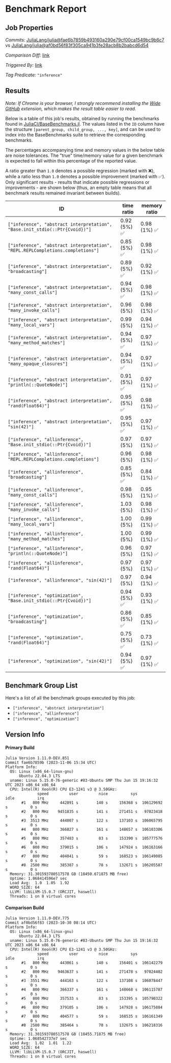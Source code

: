 # Benchmark Report

## Job Properties

*Commits:* [JuliaLang/julia@fae6b7859b493160a290e79cf00ca1549bc9b6c7](https://github.com/JuliaLang/julia/commit/fae6b7859b493160a290e79cf00ca1549bc9b6c7) vs [JuliaLang/julia@af0bd56f83f305ca941b3fe28acb8b2babcd6d54](https://github.com/JuliaLang/julia/commit/af0bd56f83f305ca941b3fe28acb8b2babcd6d54)

*Comparison Diff:* [link](https://github.com/JuliaLang/julia/compare/af0bd56f83f305ca941b3fe28acb8b2babcd6d54..fae6b7859b493160a290e79cf00ca1549bc9b6c7)

*Triggered By:* [link](https://github.com/JuliaLang/julia/commit/fae6b7859b493160a290e79cf00ca1549bc9b6c7#commitcomment-131887724)

*Tag Predicate:* `"inference"`

## Results

*Note: If Chrome is your browser, I strongly recommend installing the [Wide GitHub](https://chrome.google.com/webstore/detail/wide-github/kaalofacklcidaampbokdplbklpeldpj?hl=en)
extension, which makes the result table easier to read.*

Below is a table of this job's results, obtained by running the benchmarks found in
[JuliaCI/BaseBenchmarks.jl](https://github.com/JuliaCI/BaseBenchmarks.jl). The values
listed in the `ID` column have the structure `[parent_group, child_group, ..., key]`,
and can be used to index into the BaseBenchmarks suite to retrieve the corresponding
benchmarks.

The percentages accompanying time and memory values in the below table are noise tolerances. The "true"
time/memory value for a given benchmark is expected to fall within this percentage of the reported value.

A ratio greater than `1.0` denotes a possible regression (marked with :x:), while a ratio less
than `1.0` denotes a possible improvement (marked with :white_check_mark:). Only significant results - results
that indicate possible regressions or improvements - are shown below (thus, an empty table means that all
benchmark results remained invariant between builds).

| ID | time ratio | memory ratio |
|----|------------|--------------|
| `["inference", "abstract interpretation", "Base.init_stdio(::Ptr{Cvoid})"]` | 0.92 (5%) :white_check_mark: | 0.98 (1%) :white_check_mark: |
| `["inference", "abstract interpretation", "REPL.REPLCompletions.completions"]` | 0.85 (5%) :white_check_mark: | 0.98 (1%) :white_check_mark: |
| `["inference", "abstract interpretation", "broadcasting"]` | 0.89 (5%) :white_check_mark: | 0.92 (1%) :white_check_mark: |
| `["inference", "abstract interpretation", "many_const_calls"]` | 0.94 (5%) :white_check_mark: | 0.98 (1%) :white_check_mark: |
| `["inference", "abstract interpretation", "many_invoke_calls"]` | 0.96 (5%)  | 0.98 (1%) :white_check_mark: |
| `["inference", "abstract interpretation", "many_local_vars"]` | 0.99 (5%)  | 0.94 (1%) :white_check_mark: |
| `["inference", "abstract interpretation", "many_method_matches"]` | 0.94 (5%) :white_check_mark: | 0.97 (1%) :white_check_mark: |
| `["inference", "abstract interpretation", "many_opaque_closures"]` | 0.94 (5%) :white_check_mark: | 0.97 (1%) :white_check_mark: |
| `["inference", "abstract interpretation", "println(::QuoteNode)"]` | 0.91 (5%) :white_check_mark: | 0.97 (1%) :white_check_mark: |
| `["inference", "abstract interpretation", "rand(Float64)"]` | 0.95 (5%) :white_check_mark: | 0.98 (1%) :white_check_mark: |
| `["inference", "abstract interpretation", "sin(42)"]` | 0.95 (5%) :white_check_mark: | 0.97 (1%) :white_check_mark: |
| `["inference", "allinference", "Base.init_stdio(::Ptr{Cvoid})"]` | 0.97 (5%)  | 0.97 (1%) :white_check_mark: |
| `["inference", "allinference", "REPL.REPLCompletions.completions"]` | 0.96 (5%)  | 0.98 (1%) :white_check_mark: |
| `["inference", "allinference", "broadcasting"]` | 0.85 (5%) :white_check_mark: | 0.84 (1%) :white_check_mark: |
| `["inference", "allinference", "many_const_calls"]` | 0.98 (5%)  | 0.95 (1%) :white_check_mark: |
| `["inference", "allinference", "many_invoke_calls"]` | 1.03 (5%)  | 0.98 (1%) :white_check_mark: |
| `["inference", "allinference", "many_local_vars"]` | 1.00 (5%)  | 0.99 (1%) :white_check_mark: |
| `["inference", "allinference", "many_method_matches"]` | 1.00 (5%)  | 0.99 (1%) :white_check_mark: |
| `["inference", "allinference", "println(::QuoteNode)"]` | 0.96 (5%)  | 0.97 (1%) :white_check_mark: |
| `["inference", "allinference", "rand(Float64)"]` | 0.97 (5%)  | 0.97 (1%) :white_check_mark: |
| `["inference", "allinference", "sin(42)"]` | 0.97 (5%)  | 0.94 (1%) :white_check_mark: |
| `["inference", "optimization", "Base.init_stdio(::Ptr{Cvoid})"]` | 0.94 (5%) :white_check_mark: | 0.93 (1%) :white_check_mark: |
| `["inference", "optimization", "broadcasting"]` | 0.86 (5%) :white_check_mark: | 0.85 (1%) :white_check_mark: |
| `["inference", "optimization", "rand(Float64)"]` | 0.75 (5%) :white_check_mark: | 0.73 (1%) :white_check_mark: |
| `["inference", "optimization", "sin(42)"]` | 0.94 (5%) :white_check_mark: | 0.97 (1%) :white_check_mark: |

## Benchmark Group List

Here's a list of all the benchmark groups executed by this job:

- `["inference", "abstract interpretation"]`
- `["inference", "allinference"]`
- `["inference", "optimization"]`

## Version Info

#### Primary Build

```
Julia Version 1.11.0-DEV.851
Commit fae6b7859b (2023-11-06 15:34 UTC)
Platform Info:
  OS: Linux (x86_64-linux-gnu)
      Ubuntu 22.04.3 LTS
  uname: Linux 5.15.0-76-generic #83-Ubuntu SMP Thu Jun 15 19:16:32 UTC 2023 x86_64 x86_64
  CPU: Intel(R) Xeon(R) CPU E3-1241 v3 @ 3.50GHz: 
              speed         user         nice          sys         idle          irq
       #1   800 MHz     442891 s        140 s     156368 s  106129692 s          0 s
       #2   800 MHz    9451835 s        141 s     271451 s   97023418 s          0 s
       #3  3513 MHz     444007 s        122 s     137103 s  106065795 s          0 s
       #4   800 MHz     366027 s        161 s     148657 s  106103306 s          0 s
       #5   800 MHz     357483 s         83 s     153390 s  105777576 s          0 s
       #6   800 MHz     379015 s        106 s     147924 s  106163166 s          0 s
       #7   800 MHz     404041 s         59 s     168523 s  106149085 s          0 s
       #8  2500 MHz     385387 s         78 s     132671 s  106205587 s          0 s
  Memory: 31.301593780517578 GB (18450.671875 MB free)
  Uptime: 1.068414596e7 sec
  Load Avg:  1.0  1.05  1.92
  WORD_SIZE: 64
  LLVM: libLLVM-15.0.7 (ORCJIT, haswell)
  Threads: 1 on 8 virtual cores

```

#### Comparison Build

```
Julia Version 1.11.0-DEV.775
Commit af0bd56f83 (2023-10-30 08:14 UTC)
Platform Info:
  OS: Linux (x86_64-linux-gnu)
      Ubuntu 22.04.3 LTS
  uname: Linux 5.15.0-76-generic #83-Ubuntu SMP Thu Jun 15 19:16:32 UTC 2023 x86_64 x86_64
  CPU: Intel(R) Xeon(R) CPU E3-1241 v3 @ 3.50GHz: 
              speed         user         nice          sys         idle          irq
       #1   800 MHz     443061 s        140 s     156401 s  106142279 s          0 s
       #2   800 MHz    9463637 s        141 s     271478 s   97024402 s          0 s
       #3  3551 MHz     444163 s        122 s     137108 s  106078447 s          0 s
       #4   800 MHz     366337 s        161 s     148668 s  106115787 s          0 s
       #5   800 MHz     357533 s         83 s     153395 s  105790322 s          0 s
       #6   800 MHz     379105 s        106 s     147928 s  106175884 s          0 s
       #7   800 MHz     404577 s         59 s     168535 s  106161349 s          0 s
       #8  2500 MHz     385464 s         78 s     132675 s  106218316 s          0 s
  Memory: 31.301593780517578 GB (18455.71875 MB free)
  Uptime: 1.068542737e7 sec
  Load Avg:  1.02  1.01  1.22
  WORD_SIZE: 64
  LLVM: libLLVM-15.0.7 (ORCJIT, haswell)
  Threads: 1 on 8 virtual cores

```
